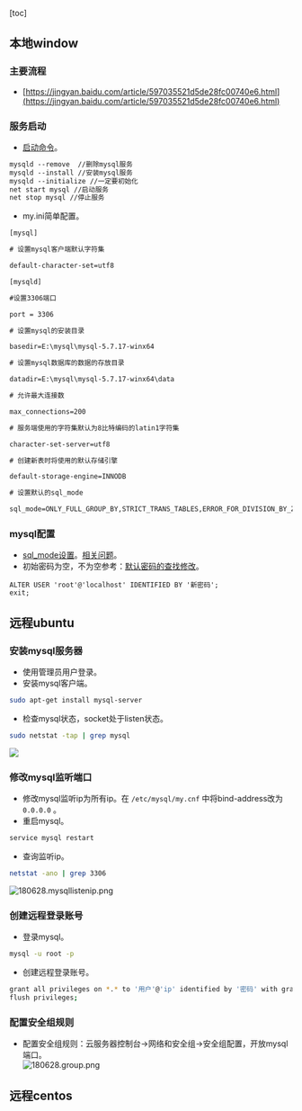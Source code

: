 [toc]
## 本地window ##
### 主要流程 ###
- [https://jingyan.baidu.com/article/597035521d5de28fc00740e6.html](https://jingyan.baidu.com/article/597035521d5de28fc00740e6.html)

### 服务启动 ###
- [启动命令](https://www.cnblogs.com/xixihuang/p/5663559.html)。
```txt
mysqld --remove  //删除mysql服务
mysqld --install //安装mysql服务 
mysqld --initialize //一定要初始化 
net start mysql //启动服务
net stop mysql //停止服务
```
- my.ini简单配置。
```txt
[mysql]

# 设置mysql客户端默认字符集

default-character-set=utf8 

[mysqld]

#设置3306端口

port = 3306 

# 设置mysql的安装目录

basedir=E:\mysql\mysql-5.7.17-winx64

# 设置mysql数据库的数据的存放目录

datadir=E:\mysql\mysql-5.7.17-winx64\data

# 允许最大连接数

max_connections=200

# 服务端使用的字符集默认为8比特编码的latin1字符集

character-set-server=utf8

# 创建新表时将使用的默认存储引擎

default-storage-engine=INNODB 

# 设置默认的sql_mode

sql_mode=ONLY_FULL_GROUP_BY,STRICT_TRANS_TABLES,ERROR_FOR_DIVISION_BY_ZERO,NO_AUTO_CREATE_USER,NO_ENGINE_SUBSTITUTION
```

### mysql配置 ###
- [sql_mode设置](https://blog.csdn.net/Peacock__/article/details/78923479)。[相关问题](https://blog.csdn.net/ch5057997/article/details/78540837)。
- 初始密码为空，不为空参考：[默认密码的查找修改](https://www.cnblogs.com/wolf-sun/p/6543092.html)。
```
ALTER USER 'root'@'localhost' IDENTIFIED BY '新密码';
exit;
```

## 远程ubuntu ##
### 安装mysql服务器 ###
- 使用管理员用户登录。
- 安装mysql客户端。
```sh
sudo apt-get install mysql-server
```

- 检查mysql状态，socket处于listen状态。
```sh
sudo netstat -tap | grep mysql
```
![](https://img-blog.csdn.net/20180628212019641)

### 修改mysql监听端口 ###
- 修改mysql监听ip为所有ip。在 ```/etc/mysql/my.cnf``` 中将bind-address改为 ```0.0.0.0``` 。
- 重启mysql。
```sh
service mysql restart
```
- 查询监听ip。
```sh
netstat -ano | grep 3306
```
![180628.mysqllistenip.png](https://img-blog.csdn.net/20180628213012125)

### 创建远程登录账号 ###
- 登录mysql。
```sh
mysql -u root -p
```
- 创建远程登录账号。
```sh
grant all privileges on *.* to '用户'@'ip' identified by '密码' with grant option;
flush privileges;
```

### 配置安全组规则 ###
- 配置安全组规则：云服务器控制台->网络和安全组->安全组配置，开放mysql端口。<br>![180628.group.png](https://img-blog.csdn.net/20180628213605839)

## 远程centos ##